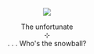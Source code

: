 <p align="center">
    <img src="https://i.postimg.cc/1zyWQVf3/11-fliter-warm-sea-channel-red-mode-normal-2.png">
</p>
<p align="center">
    The unfortunate
<br>
    ⊹
<br>
    . . . Who's the snowball?
</p>
<!--
**wishlizx/wishlizx** is a ✨ _special_ ✨ repository because its `README.md` (this file) appears on your GitHub profile.
